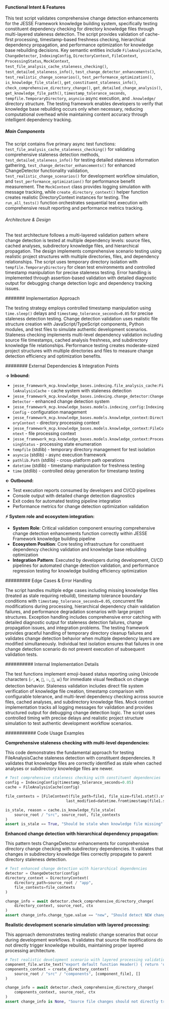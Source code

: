 <!-- CACHE_METADATA_START -->
<!-- Source File: {PROJECT_ROOT}/jesse-framework-mcp/tests/test_comprehensive_change_detection.py -->
<!-- Cached On: 2025-07-05T11:38:01.151918 -->
<!-- Source Modified: 2025-07-03T17:41:23.860409 -->
<!-- Cache Version: 1.0 -->
<!-- CACHE_METADATA_END -->

#### Functional Intent & Features

This test script validates comprehensive change detection enhancements for the JESSE Framework knowledge building system, specifically testing constituent dependency checking for directory knowledge files through multi-layered staleness detection. The script provides validation of cache-first processing, timestamp-based freshness checking, hierarchical dependency propagation, and performance optimization for knowledge base rebuilding decisions. Key semantic entities include `FileAnalysisCache`, `ChangeDetector`, `IndexingConfig`, `DirectoryContext`, `FileContext`, `ProcessingStatus`, `MockContext`, `test_file_analysis_cache_staleness_checking()`, `test_detailed_staleness_info()`, `test_change_detector_enhancements()`, `test_realistic_change_scenarios()`, `test_performance_optimization()`, `is_knowledge_file_stale()`, `get_constituent_staleness_info()`, `check_comprehensive_directory_change()`, `get_detailed_change_analysis()`, `get_knowledge_file_path()`, `timestamp_tolerance_seconds`, `tempfile.TemporaryDirectory`, `asyncio` async execution, and `.knowledge/` directory structure. The testing framework enables developers to verify that knowledge base rebuilding occurs only when necessary, reducing computational overhead while maintaining content accuracy through intelligent dependency tracking.

##### Main Components

The script contains five primary async test functions: `test_file_analysis_cache_staleness_checking()` for validating comprehensive staleness detection methods, `test_detailed_staleness_info()` for testing detailed staleness information gathering, `test_change_detector_enhancements()` for enhanced ChangeDetector functionality validation, `test_realistic_change_scenarios()` for development workflow simulation, and `test_performance_optimization()` for performance benefit measurement. The `MockContext` class provides logging simulation with message tracking, while `create_directory_context()` helper function creates realistic DirectoryContext instances for testing. The `run_all_tests()` function orchestrates sequential test execution with comprehensive result reporting and performance metrics tracking.

###### Architecture & Design

The test architecture follows a multi-layered validation pattern where change detection is tested at multiple dependency levels: source files, cached analyses, subdirectory knowledge files, and hierarchical propagation. The design implements comprehensive scenario testing using realistic project structures with multiple directories, files, and dependency relationships. The script uses temporary directory isolation with `tempfile.TemporaryDirectory` for clean test environments and controlled timestamp manipulation for precise staleness testing. Error handling is implemented through assertion-based validation with detailed diagnostic output for debugging change detection logic and dependency tracking issues.

####### Implementation Approach

The testing strategy employs controlled timestamp manipulation using `time.sleep()` delays and `timestamp_tolerance_seconds=0.05` for precise staleness detection testing. Change detection validation uses realistic file structure creation with JavaScript/TypeScript components, Python modules, and test files to simulate authentic development scenarios. Staleness checking implements multi-level dependency validation including source file timestamps, cached analysis freshness, and subdirectory knowledge file relationships. Performance testing creates moderate-sized project structures with multiple directories and files to measure change detection efficiency and optimization benefits.

######## External Dependencies & Integration Points

**→ Inbound:**
- `jesse_framework_mcp.knowledge_bases.indexing.file_analysis_cache:FileAnalysisCache` - cache system with staleness detection
- `jesse_framework_mcp.knowledge_bases.indexing.change_detector:ChangeDetector` - enhanced change detection system
- `jesse_framework_mcp.knowledge_bases.models.indexing_config:IndexingConfig` - configuration management
- `jesse_framework_mcp.knowledge_bases.models.knowledge_context:DirectoryContext` - directory processing context
- `jesse_framework_mcp.knowledge_bases.models.knowledge_context:FileContext` - file processing context
- `jesse_framework_mcp.knowledge_bases.models.knowledge_context:ProcessingStatus` - processing state enumeration
- `tempfile` (stdlib) - temporary directory management for test isolation
- `asyncio` (stdlib) - async execution framework
- `pathlib.Path` (stdlib) - cross-platform path operations
- `datetime` (stdlib) - timestamp manipulation for freshness testing
- `time` (stdlib) - controlled delay generation for timestamp testing

**← Outbound:**
- Test execution reports consumed by developers and CI/CD pipelines
- Console output with detailed change detection diagnostics
- Exit codes for automated testing pipeline integration
- Performance metrics for change detection optimization validation

**⚡ System role and ecosystem integration:**
- **System Role**: Critical validation component ensuring comprehensive change detection enhancements function correctly within JESSE Framework knowledge building pipeline
- **Ecosystem Position**: Core testing infrastructure for constituent dependency checking validation and knowledge base rebuilding optimization
- **Integration Pattern**: Executed by developers during development, CI/CD pipelines for automated change detection validation, and performance regression testing for knowledge building efficiency optimization

######### Edge Cases & Error Handling

The script handles multiple edge cases including missing knowledge files (treated as stale requiring rebuild), timestamp tolerance boundary conditions with `timestamp_tolerance_seconds=0.05`, concurrent file modifications during processing, hierarchical dependency chain validation failures, and performance degradation scenarios with large project structures. Exception handling includes comprehensive error catching with detailed diagnostic output for staleness detection failures, change propagation issues, and integration problems. The testing framework provides graceful handling of temporary directory cleanup failures and validates change detection behavior when multiple dependency layers are modified simultaneously. Individual test isolation ensures that failures in one change detection scenario do not prevent execution of subsequent validation tests.

########## Internal Implementation Details

The test functions implement emoji-based status reporting using Unicode characters (`✅`, `❌`, `🎉`, `💥`, `🧪`, `📊`) for immediate visual feedback on change detection behavior. Staleness validation includes direct file system verification of knowledge file creation, timestamp comparison with configurable tolerance, and multi-level dependency checking across source files, cached analyses, and subdirectory knowledge files. Mock context implementation tracks all logging messages for validation and provides structured output for debugging change detection logic. The script uses controlled timing with precise delays and realistic project structure simulation to test authentic development workflow scenarios.

########### Code Usage Examples

**Comprehensive staleness checking with multi-level dependencies:**

This code demonstrates the fundamental approach for testing FileAnalysisCache staleness detection with constituent dependencies. It validates that knowledge files are correctly identified as stale when cached analyses or subdirectory knowledge files are newer.

```python
# Test comprehensive staleness checking with constituent dependencies
config = IndexingConfig(timestamp_tolerance_seconds=0.05)
cache = FileAnalysisCache(config)

file_contexts = [FileContext(file_path=file1, file_size=file1.stat().st_size, 
                           last_modified=datetime.fromtimestamp(file1.stat().st_mtime))]

is_stale, reason = cache.is_knowledge_file_stale(
    source_root / "src", source_root, file_contexts
)
assert is_stale == True, "Should be stale when knowledge file missing"
```

**Enhanced change detection with hierarchical dependency propagation:**

This pattern tests ChangeDetector enhancements for comprehensive directory change checking with subdirectory dependencies. It validates that changes in subdirectory knowledge files correctly propagate to parent directory staleness detection.

```python
# Test enhanced change detection with hierarchical dependencies
detector = ChangeDetector(config)
directory_context = DirectoryContext(
    directory_path=source_root / "app",
    file_contexts=file_contexts
)

change_info = await detector.check_comprehensive_directory_change(
    directory_context, source_root, ctx
)
assert change_info.change_type.value == "new", "Should detect NEW change type"
```

**Realistic development scenario simulation with layered processing:**

This approach demonstrates testing realistic change scenarios that occur during development workflows. It validates that source file modifications do not directly trigger knowledge rebuilds, maintaining proper layered processing architecture.

```python
# Test realistic development scenario with layered processing validation
component_file.write_text("export default function Header() { return 'updated'; }")
components_context = create_directory_context(
    source_root / "src" / "components", [component_file], []
)

change_info = await detector.check_comprehensive_directory_change(
    components_context, source_root, ctx
)
assert change_info is None, "Source file changes should not directly trigger rebuilds"
```
